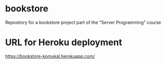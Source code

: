 # bookstore
Repository for a bookstore project part of the "Server Programming" course

# URL for Heroku deployment
https://bookstore-komukal.herokuapp.com/
